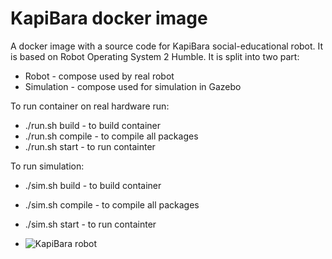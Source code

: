 # KapiBara docker image

A docker image with a source code for KapiBara social-educational robot. It is based on Robot Operating System 2 Humble. It is split into two part:
- Robot - compose used by real robot
- Simulation - compose used for simulation in Gazebo

To run container on real hardware run:
- ./run.sh build - to build container
- ./run.sh compile - to compile all packages
- ./run.sh start - to run containter

To run simulation:
- ./sim.sh build - to build container
- ./sim.sh compile - to compile all packages
- ./sim.sh start - to run containter

- ![KapiBara robot](https://github.com/user-attachments/assets/a82f75d7-b666-4903-8bbd-9410d6dbb5d1)
